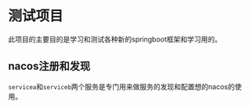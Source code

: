 # 测试项目

此项目的主要目的是学习和测试各种新的springboot框架和学习用的。

## nacos注册和发现

`servicea`和`serviceb`两个服务是专门用来做服务的发现和配置想的nacos的使用。